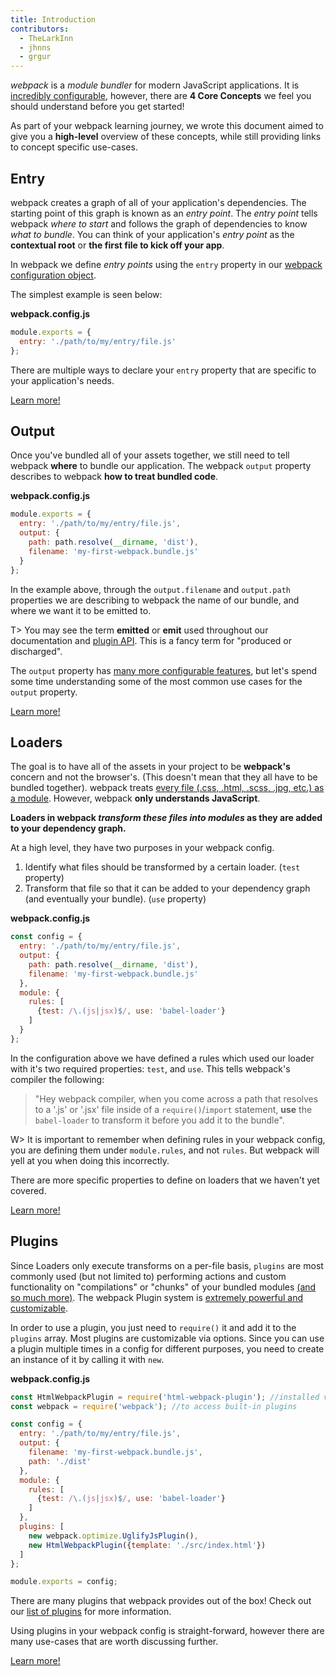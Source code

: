 ```yaml
---
title: Introduction
contributors:
  - TheLarkInn
  - jhnns
  - grgur
---
```


*webpack* is a _module bundler_ for modern JavaScript applications. It is [incredibly configurable](/configuration), however, there are **4 Core Concepts** we feel you should understand before you get started!

As part of your webpack learning journey, we wrote this document aimed to give you a **high-level** overview of these concepts, while still providing links to concept specific use-cases.

## Entry

webpack creates a graph of all of your application's dependencies. The starting point of this graph is known as an _entry point_. The _entry point_ tells webpack _where to start_ and follows the graph of dependencies to know _what to bundle_. You can think of your application's _entry point_ as the **contextual root** or **the first file to kick off your app**.

In webpack we define _entry points_ using the `entry` property in our [webpack configuration object](/configuration).

The simplest example is seen below:

**webpack.config.js**

```javascript
module.exports = {
  entry: './path/to/my/entry/file.js'
};
```

There are multiple ways to declare your `entry` property that are specific to your application's needs.

[Learn more!](/concepts/entry-points)

## Output

Once you've bundled all of your assets together, we still need to tell webpack **where** to bundle our application. The webpack `output` property describes to webpack **how to treat bundled code**.

**webpack.config.js**

```javascript
module.exports = {
  entry: './path/to/my/entry/file.js',
  output: {
    path: path.resolve(__dirname, 'dist'),
    filename: 'my-first-webpack.bundle.js'
  }
};
```

In the example above, through the `output.filename` and `output.path` properties we are describing to webpack the name of our bundle, and where we want it to be emitted to.

T> You may see the term **emitted** or **emit** used throughout our documentation and [plugin API](/api/plugins). This is a fancy term for "produced or discharged".

The `output` property has [many more configurable features](/configuration), but let's spend some time understanding some of the most common use cases for the `output` property.

[Learn more!](/concepts/output)


## Loaders

The goal is to have all of the assets in your project to be **webpack's** concern and not the browser's. (This doesn't mean that they all have to be bundled together). webpack treats [every file (.css, .html, .scss, .jpg, etc.) as a module](/concepts/modules). However, webpack **only understands JavaScript**.

**Loaders in webpack _transform these files into modules_ as they are added to your dependency graph.**

At a high level, they have two purposes in your webpack config.

1. Identify what files should be transformed by a certain loader. (`test` property)
2. Transform that file so that it can be added to your dependency graph (and eventually your bundle). (`use` property)

**webpack.config.js**

```javascript
const config = {
  entry: './path/to/my/entry/file.js',
  output: {
    path: path.resolve(__dirname, 'dist'),
    filename: 'my-first-webpack.bundle.js'
  },
  module: {
    rules: [
      {test: /\.(js|jsx)$/, use: 'babel-loader'}
    ]
  }
};
```

In the configuration above we have defined a rules which used our loader with it's two required properties: `test`, and `use`. This tells webpack's compiler the following:

> "Hey webpack compiler, when you come across a path that resolves to a '.js' or '.jsx' file inside of a `require()`/`import` statement, **use** the `babel-loader` to transform it before you add it to the bundle".

W> It is important to remember when defining rules in your webpack config, you are defining them under `module.rules`, and not `rules`. But webpack will yell at you when doing this incorrectly.

There are more specific properties to define on loaders that we haven't yet covered.

[Learn more!](/concepts/loaders)

## Plugins

Since Loaders only execute transforms on a per-file basis, `plugins` are most commonly used (but not limited to) performing actions and custom functionality on "compilations" or "chunks" of your bundled modules [(and so much more)](/concepts/plugins). The webpack Plugin system is [extremely powerful and customizable](/api/plugins).

In order to use a plugin, you just need to `require()` it and add it to the `plugins` array. Most plugins are customizable via options. Since you can use a plugin multiple times in a config for different purposes, you need to create an instance of it by calling it with `new`.

**webpack.config.js**

```javascript
const HtmlWebpackPlugin = require('html-webpack-plugin'); //installed via npm
const webpack = require('webpack'); //to access built-in plugins

const config = {
  entry: './path/to/my/entry/file.js',
  output: {
    filename: 'my-first-webpack.bundle.js',
    path: './dist'
  },
  module: {
    rules: [
      {test: /\.(js|jsx)$/, use: 'babel-loader'}
    ]
  },
  plugins: [
    new webpack.optimize.UglifyJsPlugin(),
    new HtmlWebpackPlugin({template: './src/index.html'})
  ]
};

module.exports = config;
```

There are many plugins that webpack provides out of the box! Check out our [list of plugins](/plugins) for more information.

Using plugins in your webpack config is straight-forward, however there are many use-cases that are worth discussing further.

[Learn more!](/concepts/plugins)

